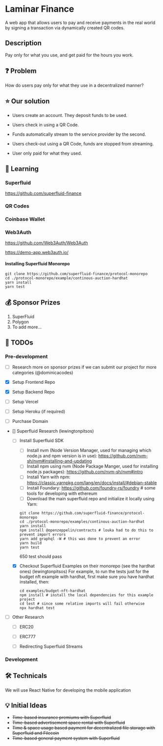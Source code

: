 # Laminar Finance 

A web app that allows users to pay and receive payments in the real world by signing a transaction via dynamically created QR codes.

## Description

Pay only for what you use, and get paid for the hours you work.

## :question: Problem

How do users pay only for what they use in a decentralized manner?

## :star: Our solution

- Users create an account. They deposit funds to be used.

- Users check in using a QR Code.

- Funds automatically stream to the service provider by the second.

- Users check-out using a QR Code, funds are stopped from streaming.

- User only paid for what they used.

## :book: Learning

### Superfluid

<https://github.com/superfluid-finance>

### QR Codes

### Coinbase Wallet

### Web3Auth

<https://github.com/Web3Auth/Web3Auth>

<https://demo-app.web3auth.io/>

#### Installing Superfluid Monorepo

```
git clone https://github.com/superfluid-finance/protocol-monorepo
cd ./protocol-monorepo/example/continous-auction-hardhat
yarn install
yarn test
```

## 💰 Sponsor Prizes

1. SuperFluid
2. Polygon
3. To add more... 

## :pencil: TODOs

### Pre-development

- [ ] Research more on sponsor prizes if we can submit our project for more categories (@dominicacodes)

- [x] Setup Frontend Repo
- [x] Setup Backend Repo
- [ ] Setup Vercel
- [ ] Setup Heroku (if required)
- [ ] Purchase Domain

- [] Superfluid Research (lewingtonpitsos)
    - [ ] Install Superfluid SDK
        - [ ] Install nvm (Node Version Manager, used for managing which node.js and npm version is in use): https://github.com/nvm-sh/nvm#installing-and-updating
        - [ ] Install npm using nvm (Node Package Manger, used for installing node.js packages): https://github.com/nvm-sh/nvm#intro
        - [ ] Install Yarn with npm: https://classic.yarnpkg.com/lang/en/docs/install/#debian-stable
        - [ ] Install Foundary: https://github.com/foundry-rs/foundry # some tools for developing with ethereum
        - [ ] Download the main superfluid repo and initialize it locally using Yarn: 
        ```
        git clone https://github.com/superfluid-finance/protocol-monorepo
        cd ./protocol-monorepo/examples/continous-auction-hardhat
        yarn install
        npm install @openzeppelin/contracts # louka had to do this to prevent import errors
        yarn add graphql -W # this was done to prevent an error
        yarn build
        yarn test
        ```
        
        650 test should pass
    - [x] Checkout Superfluid Examples on their monorepo (see the hardhat ones) (lewingtonpitsos)
        For example, to run the tests just for the budget nft example with hardhat, first make sure you have hardhat installed, then:
        ```
        cd examples/budget-nft-hardhat
        npm install # install the local dependencies for this example project
        cd test # since some relative imports will fail otherwise
        npx hardhat test
        ```
- [ ] Other Research
    - [ ] ERC20
    - [ ] ERC777
    - [ ] Redirecting Superfluid Streams


### Development

## 🛠️ Technicals

We will use React Native for developing the mobile application


## :bulb: Initial Ideas

- ~~Time-based insurance premiums with Superfluid~~
- ~~Time-based advertisement space rental with Superfluid~~
- ~~Time & space usage based payment for decentralized file storage with Superfluid and Filecoin~~
- ~~Time-based general payment system with Superfluid~~
